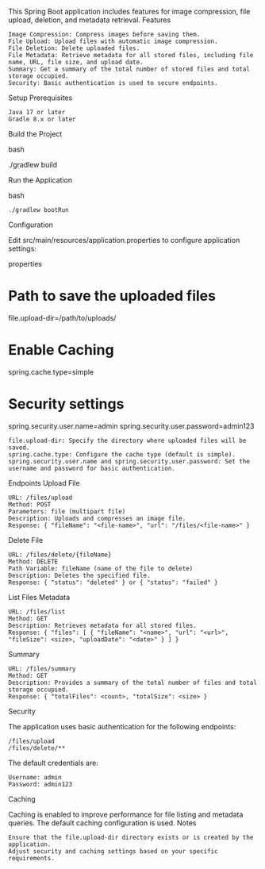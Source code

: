 This Spring Boot application includes features for image compression, file upload, deletion, and metadata retrieval.
Features

    Image Compression: Compress images before saving them.
    File Upload: Upload files with automatic image compression.
    File Deletion: Delete uploaded files.
    File Metadata: Retrieve metadata for all stored files, including file name, URL, file size, and upload date.
    Summary: Get a summary of the total number of stored files and total storage occupied.
    Security: Basic authentication is used to secure endpoints.

Setup
Prerequisites

    Java 17 or later
    Gradle 8.x or later

Build the Project

bash

./gradlew build

Run the Application

bash

    ./gradlew bootRun

Configuration

Edit src/main/resources/application.properties to configure application settings:

properties

# Path to save the uploaded files
file.upload-dir=/path/to/uploads/

# Enable Caching
spring.cache.type=simple

# Security settings
spring.security.user.name=admin
spring.security.user.password=admin123

    file.upload-dir: Specify the directory where uploaded files will be saved.
    spring.cache.type: Configure the cache type (default is simple).
    spring.security.user.name and spring.security.user.password: Set the username and password for basic authentication.

Endpoints
Upload File

    URL: /files/upload
    Method: POST
    Parameters: file (multipart file)
    Description: Uploads and compresses an image file.
    Response: { "fileName": "<file-name>", "url": "/files/<file-name>" }

Delete File

    URL: /files/delete/{fileName}
    Method: DELETE
    Path Variable: fileName (name of the file to delete)
    Description: Deletes the specified file.
    Response: { "status": "deleted" } or { "status": "failed" }

List Files Metadata

    URL: /files/list
    Method: GET
    Description: Retrieves metadata for all stored files.
    Response: { "files": [ { "fileName": "<name>", "url": "<url>", "fileSize": <size>, "uploadDate": "<date>" } ] }

Summary

    URL: /files/summary
    Method: GET
    Description: Provides a summary of the total number of files and total storage occupied.
    Response: { "totalFiles": <count>, "totalSize": <size> }

Security

The application uses basic authentication for the following endpoints:

    /files/upload
    /files/delete/**

The default credentials are:

    Username: admin
    Password: admin123

Caching

Caching is enabled to improve performance for file listing and metadata queries. The default caching configuration is used.
Notes

    Ensure that the file.upload-dir directory exists or is created by the application.
    Adjust security and caching settings based on your specific requirements.